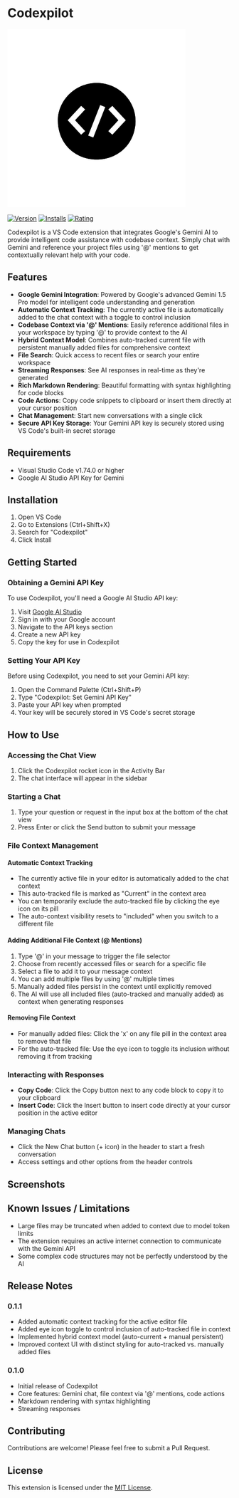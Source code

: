 # Codexpilot

<!-- Insert your extension icon here -->
![Codexpilot Icon](images/icon.png)

<!-- Insert badges here -->
[![Version](https://img.shields.io/visual-studio-marketplace/v/YOUR_PUBLISHER_ID.codexpilot)](https://marketplace.visualstudio.com/items?itemName=YOUR_PUBLISHER_ID.codexpilot)
[![Installs](https://img.shields.io/visual-studio-marketplace/i/YOUR_PUBLISHER_ID.codexpilot)](https://marketplace.visualstudio.com/items?itemName=YOUR_PUBLISHER_ID.codexpilot)
[![Rating](https://img.shields.io/visual-studio-marketplace/r/YOUR_PUBLISHER_ID.codexpilot)](https://marketplace.visualstudio.com/items?itemName=YOUR_PUBLISHER_ID.codexpilot)

Codexpilot is a VS Code extension that integrates Google's Gemini AI to provide intelligent code assistance with codebase context. Simply chat with Gemini and reference your project files using '@' mentions to get contextually relevant help with your code.

## Features

- **Google Gemini Integration**: Powered by Google's advanced Gemini 1.5 Pro model for intelligent code understanding and generation
- **Automatic Context Tracking**: The currently active file is automatically added to the chat context with a toggle to control inclusion
- **Codebase Context via '@' Mentions**: Easily reference additional files in your workspace by typing '@' to provide context to the AI
- **Hybrid Context Model**: Combines auto-tracked current file with persistent manually added files for comprehensive context
- **File Search**: Quick access to recent files or search your entire workspace
- **Streaming Responses**: See AI responses in real-time as they're generated
- **Rich Markdown Rendering**: Beautiful formatting with syntax highlighting for code blocks
- **Code Actions**: Copy code snippets to clipboard or insert them directly at your cursor position
- **Chat Management**: Start new conversations with a single click
- **Secure API Key Storage**: Your Gemini API key is securely stored using VS Code's built-in secret storage

## Requirements

- Visual Studio Code v1.74.0 or higher
- Google AI Studio API Key for Gemini

## Installation

1. Open VS Code
2. Go to Extensions (Ctrl+Shift+X)
3. Search for "Codexpilot"
4. Click Install

## Getting Started

### Obtaining a Gemini API Key

To use Codexpilot, you'll need a Google AI Studio API key:

1. Visit [Google AI Studio](https://aistudio.google.com/)
2. Sign in with your Google account
3. Navigate to the API keys section
4. Create a new API key
5. Copy the key for use in Codexpilot

### Setting Your API Key

Before using Codexpilot, you need to set your Gemini API key:

1. Open the Command Palette (Ctrl+Shift+P)
2. Type "Codexpilot: Set Gemini API Key"
3. Paste your API key when prompted
4. Your key will be securely stored in VS Code's secret storage

## How to Use

### Accessing the Chat View

1. Click the Codexpilot rocket icon in the Activity Bar
2. The chat interface will appear in the sidebar

### Starting a Chat

1. Type your question or request in the input box at the bottom of the chat view
2. Press Enter or click the Send button to submit your message

### File Context Management

#### Automatic Context Tracking

- The currently active file in your editor is automatically added to the chat context
- This auto-tracked file is marked as "Current" in the context area
- You can temporarily exclude the auto-tracked file by clicking the eye icon on its pill
- The auto-context visibility resets to "included" when you switch to a different file

#### Adding Additional File Context (@ Mentions)

1. Type '@' in your message to trigger the file selector
2. Choose from recently accessed files or search for a specific file
3. Select a file to add it to your message context
4. You can add multiple files by using '@' multiple times
5. Manually added files persist in the context until explicitly removed
6. The AI will use all included files (auto-tracked and manually added) as context when generating responses

#### Removing File Context

- For manually added files: Click the 'x' on any file pill in the context area to remove that file
- For the auto-tracked file: Use the eye icon to toggle its inclusion without removing it from tracking

### Interacting with Responses

- **Copy Code**: Click the Copy button next to any code block to copy it to your clipboard
- **Insert Code**: Click the Insert button to insert code directly at your cursor position in the active editor

### Managing Chats

- Click the New Chat button (+ icon) in the header to start a fresh conversation
- Access settings and other options from the header controls

## Screenshots

<!-- Add screenshots demonstrating key features here -->
<!-- Example: ![Chat Interface](images/chat-interface.png) -->

## Known Issues / Limitations

- Large files may be truncated when added to context due to model token limits
- The extension requires an active internet connection to communicate with the Gemini API
- Some complex code structures may not be perfectly understood by the AI

## Release Notes

### 0.1.1

- Added automatic context tracking for the active editor file
- Added eye icon toggle to control inclusion of auto-tracked file in context
- Implemented hybrid context model (auto-current + manual persistent)
- Improved context UI with distinct styling for auto-tracked vs. manually added files

### 0.1.0

- Initial release of Codexpilot
- Core features: Gemini chat, file context via '@' mentions, code actions
- Markdown rendering with syntax highlighting
- Streaming responses

## Contributing

Contributions are welcome! Please feel free to submit a Pull Request.

## License

This extension is licensed under the [MIT License](LICENSE).
